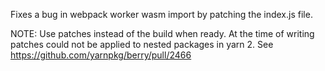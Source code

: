 Fixes a bug in webpack worker wasm import by patching the index.js file.

NOTE: Use patches instead of the build when ready. At the time of writing patches could not be applied to nested packages in yarn 2. See https://github.com/yarnpkg/berry/pull/2466
